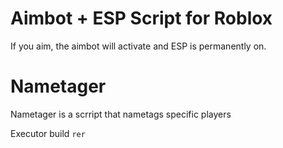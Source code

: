 # Aimbot + ESP Script for Roblox
If you aim, the aimbot will activate and ESP is permanently on.

# Nametager
Nametager is a scrript that nametags specific players

Executor build
```rer```
